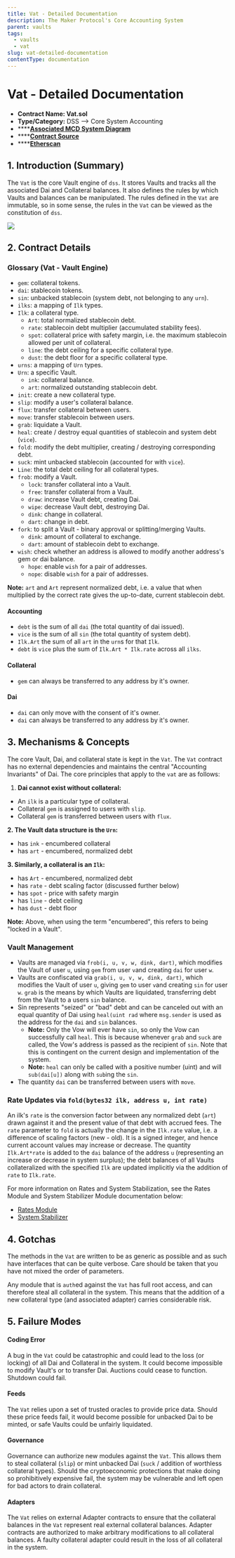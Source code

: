```yaml
---
title: Vat - Detailed Documentation
description: The Maker Protocol's Core Accounting System
parent: vaults
tags:
  - vaults
  - vat
slug: vat-detailed-documentation
contentType: documentation
---
```


# Vat - Detailed Documentation

- **Contract Name: Vat.sol**
- **Type/Category:** DSS —&gt; Core System Accounting
- \*\*\*\*[**Associated MCD System Diagram**](https://github.com/makerdao/dss/wiki)
- \*\*\*\*[**Contract Source**](https://github.com/makerdao/dss/blob/master/src/vat.sol)
- \*\*\*\*[**Etherscan**](https://etherscan.io/address/0x35d1b3f3d7966a1dfe207aa4514c12a259a0492b)

## 1. Introduction \(Summary\)

The `Vat` is the core Vault engine of `dss`. It stores Vaults and tracks all the associated Dai and Collateral balances. It also defines the rules by which Vaults and balances can be manipulated. The rules defined in the `Vat` are immutable, so in some sense, the rules in the `Vat` can be viewed as the constitution of `dss`.

![](/images/documentation/mcd-system-2.0%20%282%29.png)

## 2. Contract Details

### **Glossary \(Vat -** Vault **Engine\)**

- `gem`: collateral tokens.
- `dai`: stablecoin tokens.
- `sin`: unbacked stablecoin \(system debt, not belonging to any `urn`\).
- `ilks`: a mapping of `Ilk` types.
- `Ilk`: a collateral type.
  - `Art`: total normalized stablecoin debt.
  - `rate`: stablecoin debt multiplier \(accumulated stability fees\).
  - `spot`: collateral price with safety margin, i.e. the maximum stablecoin allowed per unit of collateral.
  - `line`: the debt ceiling for a specific collateral type.
  - `dust`: the debt floor for a specific collateral type.
- `urns`: a mapping of `Urn` types.
- `Urn`: a specific Vault.
  - `ink`: collateral balance.
  - `art`: normalized outstanding stablecoin debt.
- `init`: create a new collateral type.
- `slip`: modify a user's collateral balance.
- `flux`: transfer collateral between users.
- `move`: transfer stablecoin between users.
- `grab`: liquidate a Vault.
- `heal`: create / destroy equal quantities of stablecoin and system debt \(`vice`\).
- `fold`: modify the debt multiplier, creating / destroying corresponding debt.
- `suck`: mint unbacked stablecoin \(accounted for with `vice`\).
- `Line`: the total debt ceiling for all collateral types.
- `frob`: modify a Vault.
  - `lock`: transfer collateral into a Vault.
  - `free`: transfer collateral from a Vault.
  - `draw`: increase Vault debt, creating Dai.
  - `wipe`: decrease Vault debt, destroying Dai.
  - `dink`: change in collateral.
  - `dart`: change in debt.
- `fork`: to split a Vault - binary approval or splitting/merging Vaults.
  - `dink`: amount of collateral to exchange.
  - `dart`: amount of stablecoin debt to exchange.
- `wish`: check whether an address is allowed to modify another address's gem or dai balance.
  - `hope`: enable `wish` for a pair of addresses.
  - `nope`: disable `wish` for a pair of addresses.

**Note:** `art` and `Art` represent normalized debt, i.e. a value that when multiplied by the correct rate gives the up-to-date, current stablecoin debt.

#### **Accounting**

- `debt` is the sum of all `dai` \(the total quantity of dai issued\).
- `vice` is the sum of all `sin` \(the total quantity of system debt\).
- `Ilk.Art` the sum of all `art` in the `urn`s for that `Ilk`.
- `debt` is `vice` plus the sum of `Ilk.Art * Ilk.rate` across all `ilks`.

#### **Collateral**

- `gem` can always be transferred to any address by it's owner.

#### **Dai**

- `dai` can only move with the consent of it's owner.
- `dai` can always be transferred to any address by it's owner.

## 3. Mechanisms & Concepts

The core Vault, Dai, and collateral state is kept in the `Vat`. The `Vat` contract has no external dependencies and maintains the central "Accounting Invariants" of Dai. The core principles that apply to the `vat` are as follows:

1. **Dai cannot exist without collateral:**

- An `ilk` is a particular type of collateral.
- Collateral `gem` is assigned to users with `slip`.
- Collateral `gem` is transferred between users with `flux`.

**2. The Vault data structure is the `Urn`:**

- has `ink` - encumbered collateral
- has `art` - encumbered, normalized debt

**3. Similarly, a collateral is an `Ilk`:**

- has `Art` - encumbered, normalized debt
- has `rate` - debt scaling factor \(discussed further below\)
- has `spot` - price with safety margin
- has `line` - debt ceiling
- has `dust` - debt floor

**Note:** Above, when using the term "encumbered", this refers to being "locked in a Vault".

### Vault Management

- Vaults are managed via `frob(i, u, v, w, dink, dart)`, which modifies the Vault of user `u`, using `gem` from user `v`and creating `dai` for user `w`.
- Vaults are confiscated via `grab(i, u, v, w, dink, dart)`, which modifies the Vault of user `u`, giving `gem` to user `v`and creating `sin` for user `w`. `grab` is the means by which Vaults are liquidated, transferring debt from the Vault to a users `sin` balance.
- Sin represents "seized" or "bad" debt and can be canceled out with an equal quantity of Dai using `heal(uint rad` where `msg.sender` is used as the address for the `dai` and `sin` balances.
  - **Note:** Only the Vow will ever have `sin`, so only the Vow can successfully call `heal`. This is because whenever `grab` and `suck` are called, the Vow's address is passed as the recipient of `sin`. Note that this is contingent on the current design and implementation of the system.
  - **Note:** `heal` can only be called with a positive number \(uint\) and will `sub(dai[u])` along with `sub`ing the `sin`.
- The quantity `dai` can be transferred between users with `move`.

### **Rate Updates via `fold(bytes32 ilk, address u, int rate)`**

An ilk's `rate` is the conversion factor between any normalized debt \(`art`\) drawn against it and the present value of that debt with accrued fees. The `rate` parameter to `fold` is actually the change in the `Ilk.rate` value, i.e. a difference of scaling factors \(new - old\). It is a signed integer, and hence current account values may increase or decrease. The quantity `Ilk.Art*rate` is added to the `dai` balance of the address `u` \(representing an increase or decrease in system surplus\); the debt balances of all Vaults collateralized with the specified `Ilk` are updated implicitly via the addition of `rate` to `Ilk.rate`.

For more information on Rates and System Stabilization, see the Rates Module and System Stabilizer Module documentation below:

- [Rates Module](https://docs.makerdao.com/smart-contract-modules/rates-module)
- [System Stabilizer ](https://docs.makerdao.com/smart-contract-modules/system-stabilizer-module)

## 4. Gotchas

The methods in the `Vat` are written to be as generic as possible and as such have interfaces that can be quite verbose. Care should be taken that you have not mixed the order of parameters.

Any module that is `auth`ed against the `Vat` has full root access, and can therefore steal all collateral in the system. This means that the addition of a new collateral type \(and associated adapter\) carries considerable risk.

## 5. Failure Modes

#### Coding Error

A bug in the `Vat` could be catastrophic and could lead to the loss \(or locking\) of all Dai and Collateral in the system. It could become impossible to modify Vault's or to transfer Dai. Auctions could cease to function. Shutdown could fail.

#### Feeds

The `Vat` relies upon a set of trusted oracles to provide price data. Should these price feeds fail, it would become possible for unbacked Dai to be minted, or safe Vaults could be unfairly liquidated.

#### Governance

Governance can authorize new modules against the `Vat`. This allows them to steal collateral \(`slip`\) or mint unbacked Dai \(`suck` / addition of worthless collateral types\). Should the cryptoeconomic protections that make doing so prohibitively expensive fail, the system may be vulnerable and left open for bad actors to drain collateral.

#### Adapters

The `Vat` relies on external Adapter contracts to ensure that the collateral balances in the `Vat` represent real external collateral balances. Adapter contracts are authorized to make arbitrary modifications to all collateral balances. A faulty collateral adapter could result in the loss of all collateral in the system.
